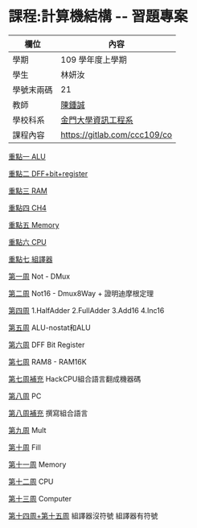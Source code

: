 # 課程:計算機結構 -- 習題專案

欄位 | 內容
-----|--------
學期 | 109 學年度上學期
學生 |  林妍汝
學號末兩碼 | 21
教師 | [陳鍾誠](https://www.nqu.edu.tw/educsie/index.php?act=blog&code=list&ids=4)
學校科系 | [金門大學資訊工程系](https://www.nqu.edu.tw/educsie/index.php)
課程內容 | https://gitlab.com/ccc109/co


[重點一 ALU](https://github.com/AIONLin/co109a/blob/master/HomeWork/W5%234.md)

[重點二 DFF+bit+register](https://github.com/AIONLin/co109a/blob/master/HomeWork/W6%235.md)

[重點三 RAM](https://github.com/AIONLin/co109a/blob/master/HomeWork/W7%236.md)

[重點四 CH4](https://github.com/AIONLin/co109a/blob/master/HomeWork/W9%238.md)

[重點五 Memory](https://github.com/AIONLin/co109a/blob/master/HomeWork/W11%2310.md)

[重點六 CPU](https://github.com/AIONLin/co109a/blob/master/HomeWork/W12%2311.md)

[重點七 組譯器](https://github.com/AIONLin/co109a/blob/master/HomeWork/W14%2313W15%2314.md)


[第一周](https://github.com/AIONLin/co109a/blob/master/HomeWork/W1%231.md)
Not - DMux

[第二周](https://github.com/AIONLin/co109a/blob/master/HomeWork/W2%232.md)
Not16 - Dmux8Way + 證明迪摩根定理

[第四周](https://github.com/AIONLin/co109a/blob/master/HomeWork/W4%233.md)
1.HalfAdder 2.FullAdder 3.Add16 4.Inc16

[第五周](https://github.com/AIONLin/co109a/blob/master/HomeWork/W5%234.md)
ALU-nostat和ALU

[第六周](https://github.com/AIONLin/co109a/blob/master/HomeWork/W6%235.md)
DFF Bit Register

[第七周](https://github.com/AIONLin/co109a/blob/master/HomeWork/W7%236.md)
RAM8 - RAM16K

[第七周補充](https://github.com/AIONLin/HWPic/blob/master/HomeWorkPic/201029Week7HW2.jpg)
HackCPU組合語言翻成機器碼


[第八周](https://github.com/AIONLin/co109a/blob/master/HomeWork/W8%237.md)
PC

[第八周補充](https://github.com/AIONLin/HWPic/blob/master/HomeWorkPic/R0inc.jpg)
撰寫組合語言

[第九周](https://github.com/AIONLin/co109a/blob/master/HomeWork/W9%238.md)
Mult

[第十周](https://github.com/AIONLin/co109a/blob/master/HomeWork/W10%239.md)
Fill

[第十一周](https://github.com/AIONLin/co109a/blob/master/HomeWork/W11%2310.md)
Memory

[第十二周](https://github.com/AIONLin/co109a/blob/master/HomeWork/W12%2311.md)
CPU

[第十三周](https://github.com/AIONLin/co109a/blob/master/HomeWork/W13%2312.md)
Computer


[第十四周+第十五周](https://github.com/AIONLin/co109a/blob/master/HomeWork/W14%2313W15%2314.md)
組譯器沒符號    組譯器有符號



